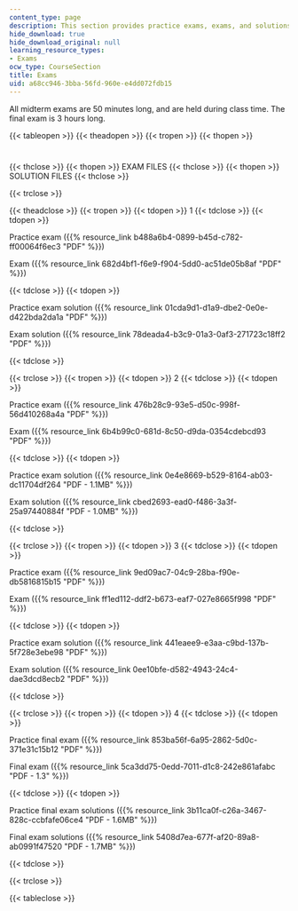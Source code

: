 ```yaml
---
content_type: page
description: This section provides practice exams, exams, and solutions.
hide_download: true
hide_download_original: null
learning_resource_types:
- Exams
ocw_type: CourseSection
title: Exams
uid: a68cc946-3bba-56fd-960e-e4dd072fdb15
---
```


All midterm exams are 50 minutes long, and are held during class time. The final exam is 3 hours long.

{{< tableopen >}}
{{< theadopen >}}
{{< tropen >}}
{{< thopen >}}
#
{{< thclose >}}
{{< thopen >}}
EXAM FILES
{{< thclose >}}
{{< thopen >}}
SOLUTION FILES
{{< thclose >}}

{{< trclose >}}

{{< theadclose >}}
{{< tropen >}}
{{< tdopen >}}
1
{{< tdclose >}}
{{< tdopen >}}


Practice exam ({{% resource_link b488a6b4-0899-b45d-c782-ff00064f6ec3 "PDF" %}})

Exam ({{% resource_link 682d4bf1-f6e9-f904-5dd0-ac51de05b8af "PDF" %}})


{{< tdclose >}}
{{< tdopen >}}


Practice exam solution ({{% resource_link 01cda9d1-d1a9-dbe2-0e0e-d422bda2da1a "PDF" %}})

Exam solution ({{% resource_link 78deada4-b3c9-01a3-0af3-271723c18ff2 "PDF" %}})


{{< tdclose >}}

{{< trclose >}}
{{< tropen >}}
{{< tdopen >}}
2
{{< tdclose >}}
{{< tdopen >}}


Practice exam ({{% resource_link 476b28c9-93e5-d50c-998f-56d410268a4a "PDF" %}})

Exam ({{% resource_link 6b4b99c0-681d-8c50-d9da-0354cdebcd93 "PDF" %}})


{{< tdclose >}}
{{< tdopen >}}


Practice exam solution ({{% resource_link 0e4e8669-b529-8164-ab03-dc11704df264 "PDF - 1.1MB" %}})

Exam solution ({{% resource_link cbed2693-ead0-f486-3a3f-25a97440884f "PDF - 1.0MB" %}})


{{< tdclose >}}

{{< trclose >}}
{{< tropen >}}
{{< tdopen >}}
3
{{< tdclose >}}
{{< tdopen >}}


Practice exam ({{% resource_link 9ed09ac7-04c9-28ba-f90e-db5816815b15 "PDF" %}})

Exam ({{% resource_link ff1ed112-ddf2-b673-eaf7-027e8665f998 "PDF" %}})


{{< tdclose >}}
{{< tdopen >}}


Practice exam solution ({{% resource_link 441eaee9-e3aa-c9bd-137b-5f728e3ebe98 "PDF" %}})

Exam solution ({{% resource_link 0ee10bfe-d582-4943-24c4-dae3dcd8ecb2 "PDF" %}})


{{< tdclose >}}

{{< trclose >}}
{{< tropen >}}
{{< tdopen >}}
4
{{< tdclose >}}
{{< tdopen >}}


Practice final exam ({{% resource_link 853ba56f-6a95-2862-5d0c-371e31c15b12 "PDF" %}})

Final exam ({{% resource_link 5ca3dd75-0edd-7011-d1c8-242e861afabc "PDF - 1.3" %}})


{{< tdclose >}}
{{< tdopen >}}


Practice final exam solutions ({{% resource_link 3b11ca0f-c26a-3467-828c-ccbfafe06ce4 "PDF - 1.6MB" %}})

Final exam solutions ({{% resource_link 5408d7ea-677f-af20-89a8-ab0991f47520 "PDF - 1.7MB" %}})


{{< tdclose >}}

{{< trclose >}}

{{< tableclose >}}
